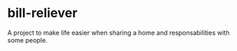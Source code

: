 # bill-reliever
A project to make life easier when sharing a home and responsabilities with some people.
